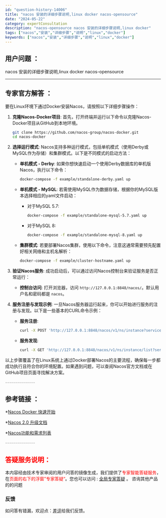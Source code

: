 ```yaml
---
id: "question-history-14006"
title: "nacos 安装的详细步骤说明,linux docker nacos-opensource"
date: "2024-05-22"
category: expertConsultation
description: "nacos-opensource nacos 安装的详细步骤说明,linux docker"
tags: ["nacos","安装","详细步骤","说明","linux","docker"]
keywords: ["nacos","安装","详细步骤","说明","linux","docker"]
---
```


## 用户问题 ： 
 nacos 安装的详细步骤说明,linux docker nacos-opensource 

---------------
## 专家官方解答 ：

要在Linux环境下通过Docker安装Nacos，请按照以下详细步骤操作：

1. **克隆Nacos-Docker项目**:
   首先，打开终端并运行以下命令以克隆Nacos-Docker项目从GitHub到本地环境。

   ```bash
   git clone https://github.com/nacos-group/nacos-docker.git
   cd nacos-docker
   ```

2. **选择运行模式**:
   Nacos支持多种运行模式，包括单机模式（使用Derby或MySQL作为存储）和集群模式。以下是不同模式的启动方法：

   - **单机模式 - Derby**:
     如果你想快速启动一个使用Derby数据库的单机版Nacos，执行以下命令：

     ```bash
     docker-compose -f example/standalone-derby.yaml up
     ```

   - **单机模式 - MySQL**:
     若需使用MySQL作为数据存储，根据你的MySQL版本选择相应的yaml文件启动：

     - 对于MySQL 5.7:

       ```bash
       docker-compose -f example/standalone-mysql-5.7.yaml up
       ```

     - 对于MySQL 8:

       ```bash
       docker-compose -f example/standalone-mysql-8.yaml up
       ```

   - **集群模式**:
     若要部署Nacos集群，使用以下命令，注意这通常需要预先配置好相关网络和主机名解析：

     ```bash
     docker-compose -f example/cluster-hostname.yaml up
     ```

3. **验证Nacos服务**:
   成功启动后，可以通过访问Nacos控制台来验证服务是否正常运行：

   - **控制台访问**:
     打开浏览器，访问 `http://127.0.0.1:8848/nacos/`。默认用户名和密码都是 `nacos`。

4. **服务注册与发现示例**:
   一旦Nacos服务器运行起来，你可以开始进行服务的注册与发现。以下是一些基本的CURL命令示例：

   - **服务注册**:
     ```bash
     curl -X POST 'http://127.0.0.1:8848/nacos/v1/ns/instance?serviceName=nacos.naming.serviceName&ip=20.18.7.10&port=8080'
     ```

   - **服务发现**:
     ```bash
     curl -X GET 'http://127.0.0.1:8848/nacos/v1/ns/instance/list?serviceName=nacos.naming.serviceName'
     ```

以上步骤覆盖了在Linux系统上通过Docker部署Nacos的主要流程，确保每一步都成功执行且符合你的环境配置。如果遇到问题，可以查阅Nacos官方文档或在GitHub项目页面寻找解决方案。


<font color="#949494">---------------</font> 


## 参考链接 ：

*[Nacos Docker 快速开始](https://nacos.io/docs/latest/quickstart/quick-start-docker)
 
 *[Nacos 2.0 升级文档](https://nacos.io/docs/latest/upgrading/200-upgrading)
 
 *[Nacos功能和需求列表](https://nacos.io/docs/latest/archive/feature-list)


 <font color="#949494">---------------</font> 
 


## <font color="#FF0000">答疑服务说明：</font> 

本内容经由技术专家审阅的用户问答的镜像生成，我们提供了<font color="#FF0000">专家智能答疑服务</font>，在<font color="#FF0000">页面的右下的浮窗”专家答疑“</font>。您也可以访问 : [全局专家答疑](https://opensource.alibaba.com/chatBot) 。 咨询其他产品的的问题

### 反馈
如问答有错漏，欢迎点：[差评](https://ai.nacos.io/user/feedbackByEnhancerGradePOJOID?enhancerGradePOJOId=14015)给我们反馈。
